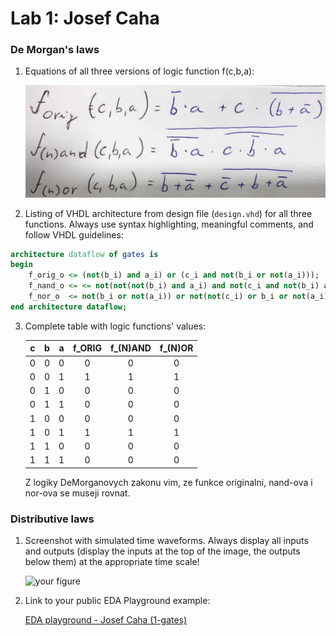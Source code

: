 # Lab 1: Josef Caha

### De Morgan's laws

1. Equations of all three versions of logic function f(c,b,a):

   ![Logic function](https://github.com/JosefCaha/digital-electronics-1/blob/main/01-gates/DeMorgan.jpg)

2. Listing of VHDL architecture from design file (`design.vhd`) for all three functions. Always use syntax highlighting, meaningful comments, and follow VHDL guidelines:

```vhdl
architecture dataflow of gates is
begin
    f_orig_o <= (not(b_i) and a_i) or (c_i and not(b_i or not(a_i)));
    f_nand_o <= <= not(not(not(b_i) and a_i) and not(c_i and not(b_i) and a_i));
    f_nor_o  <= not(b_i or not(a_i)) or not(not(c_i) or b_i or not(a_i));
end architecture dataflow;
```

3. Complete table with logic functions' values:

   | **c** | **b** |**a** | **f_ORIG** | **f_(N)AND** | **f_(N)OR** |
   | :-: | :-: | :-: | :-: | :-: | :-: |
   | 0 | 0 | 0 | 0 | 0 | 0 |
   | 0 | 0 | 1 | 1 | 1 | 1 |
   | 0 | 1 | 0 | 0 | 0 | 0 |
   | 0 | 1 | 1 | 0 | 0 | 0 |
   | 1 | 0 | 0 | 0 | 0 | 0 |
   | 1 | 0 | 1 | 1 | 1 | 1 |
   | 1 | 1 | 0 | 0 | 0 | 0 |
   | 1 | 1 | 1 | 0 | 0 | 0 |
   
   Z logiky DeMorganovych zakonu vim, ze funkce originalni, nand-ova i nor-ova se museji rovnat.

### Distributive laws

1. Screenshot with simulated time waveforms. Always display all inputs and outputs (display the inputs at the top of the image, the outputs below them) at the appropriate time scale!

   ![your figure]()

2. Link to your public EDA Playground example:

   [EDA playground - Josef Caha (1-gates)](https://www.edaplayground.com/x/JJpR)
